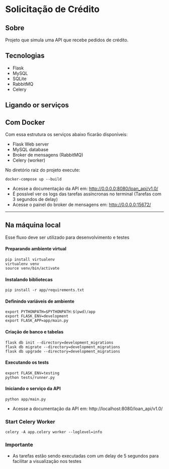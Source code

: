 # Solicitação de Crédito


## Sobre

Projeto que simula uma API que recebe pedidos de crédito.

## Tecnologias

- Flask
- MySQL
- SQLite
- RabbitMQ
- Celery


## Ligando or serviços


## Com Docker

Com essa estrutura os serviços abaixo ficarão disponíveis:
- Flask Web server
- MySQL database
- Broker de mensagens (RabbitMQ)
- Celery (worker)


No diretório raiz do projeto execute:
```
docker-compose up --build
```

- Acesse a documentação da API em: http://0.0.0.0:8080/loan_api/v1.0/
- É possível ver os logs das tarefas assíncronas no terminal (Tarefas com 3 segundos de delay)
- Acesse o painel do broker de mensagens em: http://0.0.0.0:15672/

----

## Na máquina local

Esse fluxo deve ser utilizado para desenvolvimento e testes

#### Preparando ambiente virtual
```
pip install virtualenv
virtualenv venv
source venv/bin/activate
```

#### Instalando bibliotecas
```
pip install -r app/requirements.txt
```

#### Definindo variáveis de ambiente
```
export PYTHONPATH=$PYTHONPATH:$(pwd)/app
export FLASK_ENV=development
export FLASK_APP=app/main.py
```

#### Criação de banco e tabelas
```
flask db init --directory=development_migrations
flask db migrate --directory=development_migrations
flask db upgrade --directory=development_migrations
```

#### Executando os tests
```
export FLASK_ENV=testing
python tests/runner.py
```

#### Iniciando o serviço da API
```
python app/main.py
```

- Acesse a documentação da API em: http://localhost:8080/loan_api/v1.0/


### Start Celery Worker
```
celery -A app.celery worker --loglevel=info
```

### Importante

- As tarefas estão sendo executadas com um delay de 5 segundos para facilitar a visualização nos testes
